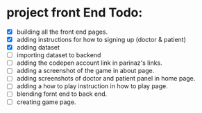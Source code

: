 # project front End Todo:

- [x] building all the front end pages.
- [x] adding instructions for how to signing up (doctor & patient)
- [x] adding dataset
- [ ] importing dataset to backend
- [ ] adding the codepen account link in parinaz's links.
- [ ] adding a screenshot of the game in about page.
- [ ] adding screenshots of doctor and patient panel in home page.
- [ ] adding a how to play instruction in how to play page.
- [ ] blending fornt end to back end.
- [ ] creating game page.
